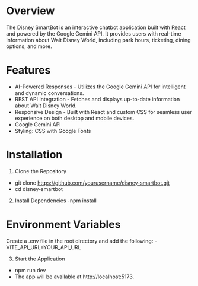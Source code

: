 # Overview

The Disney SmartBot is an interactive chatbot application built with React and powered by the Google Gemini API. It provides users with real-time information about Walt Disney World, including park hours, ticketing, dining options, and more.

# Features
- AI-Powered Responses - Utilizes the Google Gemini API for intelligent and dynamic conversations.
- REST API Integration - Fetches and displays up-to-date information about Walt Disney World.
- Responsive Design - Built with React and custom CSS for seamless user experience on both desktop and mobile devices.
- Google Gemini API
- Styling: CSS with Google Fonts

# Installation
1. Clone the Repository
- git clone https://github.com/yourusername/disney-smartbot.git
- cd disney-smartbot
2. Install Dependencies
-npm install

# Environment Variables
Create a .env file in the root directory and add the following:
-VITE_API_URL=YOUR_API_URL

3. Start the Application
- npm run dev
- The app will be available at http://localhost:5173.
